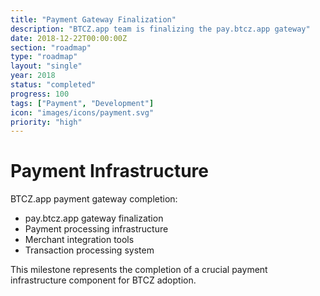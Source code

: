 ```yaml
---
title: "Payment Gateway Finalization"
description: "BTCZ.app team is finalizing the pay.btcz.app gateway"
date: 2018-12-22T00:00:00Z
section: "roadmap"
type: "roadmap"
layout: "single"
year: 2018
status: "completed"
progress: 100
tags: ["Payment", "Development"]
icon: "images/icons/payment.svg"
priority: "high"
---
```


# Payment Infrastructure

BTCZ.app payment gateway completion:
- pay.btcz.app gateway finalization
- Payment processing infrastructure
- Merchant integration tools
- Transaction processing system

This milestone represents the completion of a crucial payment infrastructure component for BTCZ adoption.
